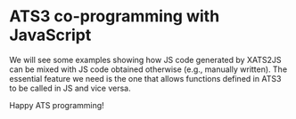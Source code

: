 # ATS3 co-programming with JavaScript

We will see some examples showing how JS code generated by XATS2JS can
be mixed with JS code obtained otherwise (e.g., manually written). The
essential feature we need is the one that allows functions defined in ATS3
to be called in JS and vice versa.

Happy ATS programming!
